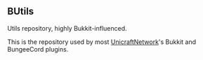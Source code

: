 BUtils
---

Utils repository, highly Bukkit-influenced.

This is the repository used by most [UnicraftNetwork](https://github.com/UnicraftNetwork/)'s
Bukkit and BungeeCord plugins.


